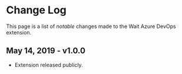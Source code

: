 # Change Log

This page is a list of *notable* changes made to the Wait Azure DevOps extension.

## May 14, 2019 - v1.0.0

- Extension released publicly.